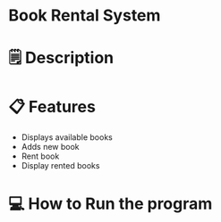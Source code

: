# Book Rental System

# 🗒️ Description

# 📋 Features
+ Displays available books
+ Adds new book
+ Rent book
+ Display rented books

# 💻 How to Run the program
